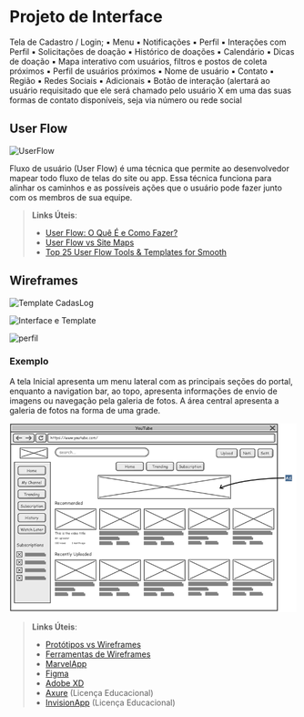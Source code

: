 
# Projeto de Interface

Tela de Cadastro / Login;
▪ Menu
   ▪ Notificações
   ▪ Perfil
   ▪ Interações com Perfil
   ▪ Solicitações de doação
   ▪ Histórico de doações
   ▪ Calendário
   ▪ Dicas de doação
   ▪ Mapa interativo com usuários, filtros e postos de coleta próximos
▪ Perfil de usuários próximos
   ▪ Nome de usuário
   ▪ Contato
   ▪ Região
   ▪ Redes Sociais
   ▪ Adicionais
   ▪ Botão de interação (alertará ao usuário requisitado que ele será 
   chamado pelo usuário X em uma das suas formas de contato 
   disponíveis, seja via número ou rede social

## User Flow

![UserFlow](https://user-images.githubusercontent.com/129776253/234619245-2105714f-e041-4f0b-a730-e275f683bcaf.png)


Fluxo de usuário (User Flow) é uma técnica que permite ao desenvolvedor mapear todo fluxo de telas do site ou app. Essa técnica funciona para alinhar os caminhos e as possíveis ações que o usuário pode fazer junto com os membros de sua equipe.

> **Links Úteis**:
> - [User Flow: O Quê É e Como Fazer?](https://medium.com/7bits/fluxo-de-usu%C3%A1rio-user-flow-o-que-%C3%A9-como-fazer-79d965872534)
> - [User Flow vs Site Maps](http://designr.com.br/sitemap-e-user-flow-quais-as-diferencas-e-quando-usar-cada-um/)
> - [Top 25 User Flow Tools & Templates for Smooth](https://www.mockplus.com/blog/post/user-flow-tools)


## Wireframes

![Template CadasLog](https://user-images.githubusercontent.com/129776253/234621666-946ccbca-1182-49a2-9196-98cf6a35ed9e.png)

![Interface e Template](https://user-images.githubusercontent.com/129776253/234620290-17162916-fd0e-4434-a981-d7800292cfcb.png)

![perfil](https://user-images.githubusercontent.com/129776253/234621603-618fbd1a-1f7f-4593-971a-cefa2669e86b.png)


### Exemplo

A tela Inicial apresenta um menu lateral com as principais seções do portal, enquanto a navigation bar, ao topo, apresenta informações de envio de imagens ou navegação pela galeria de fotos. A área central apresenta a galeria de fotos na forma de uma grade.

![Exemplo de Wireframe](img/wireframe-example.png)

 
> **Links Úteis**:
> - [Protótipos vs Wireframes](https://www.nngroup.com/videos/prototypes-vs-wireframes-ux-projects/)
> - [Ferramentas de Wireframes](https://rockcontent.com/blog/wireframes/)
> - [MarvelApp](https://marvelapp.com/developers/documentation/tutorials/)
> - [Figma](https://www.figma.com/)
> - [Adobe XD](https://www.adobe.com/br/products/xd.html#scroll)
> - [Axure](https://www.axure.com/edu) (Licença Educacional)
> - [InvisionApp](https://www.invisionapp.com/) (Licença Educacional)
